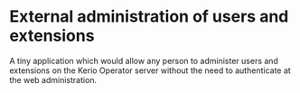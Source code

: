 External administration of users and extensions
=================

A tiny application which would allow any person to administer users and extensions on the Kerio Operator server without the need to authenticate at the web administration.